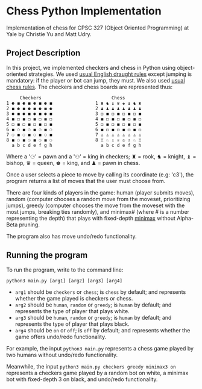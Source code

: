 # Chess Python Implementation
Implementation of chess for CPSC 327 (Object Oriented Programming) at Yale by Christie Yu and Matt Udry.

## Project Description

In this project, we implemented checkers and chess in Python using object-oriented strategies. We used [usual English draught rules](https://en.wikipedia.org/wiki/English_draughts) except jumping is mandatory: if the player or bot can jump, they must. We also used [usual chess rules](https://www.chess.com/learn-how-to-play-chess). The checkers and chess boards are represented thus:

         Checkers                          Chess
    1 ⚈ ◼ ⚈ ◼ ⚈ ◼ ⚈ ◼                1 ♜ ♞ ♝ ♛ ♚ ♝ ♞ ♜ 
    2 ◼ ⚈ ◼ ⚈ ◼ ⚈ ◼ ⚈                2 ♟︎ ♟︎ ♟︎ ♟︎ ♟︎ ♟︎ ♟︎ ♟︎ 
    3 ⚈ ◼ ⚈ ◼ ⚈ ◼ ⚈ ◼                3 ◻ ◼ ◻ ◼ ◻ ◼ ◻ ◼ 
    4 ◼ ◻ ◼ ◻ ◼ ◻ ◼ ◻                4 ◼ ◻ ◼ ◻ ◼ ◻ ◼ ◻ 
    5 ◻ ◼ ◻ ◼ ◻ ◼ ◻ ◼                5 ◻ ◼ ◻ ◼ ◻ ◼ ◻ ◼ 
    6 ◼ ⚆ ◼ ⚆ ◼ ⚆ ◼ ⚆                6 ◼ ◻ ◼ ◻ ◼ ◻ ◼ ◻ 
    7 ⚆ ◼ ⚆ ◼ ⚆ ◼ ⚆ ◼                7 ♙ ♙ ♙ ♙ ♙ ♙ ♙ ♙ 
    8 ◼ ⚆ ◼ ⚆ ◼ ⚆ ◼ ⚆                8 ♖ ♘ ♗ ♕ ♔ ♗ ♘ ♖ 
      a b c d e f g h                  a b c d e f g h
      
Where a '⚆' = pawn and a '⚇' = king in checkers; ♜ = rook, ♞ = knight, ♝ = bishop, ♛ = queen, ♚ = king, and ♟︎ = pawn in chess.

Once a user selects a piece to move by calling its coordinate (e.g: 'c3'), the program returns a list of moves that the user must choose from.

There are four kinds of players in the game: human (player submits moves), random (computer chooses a random move from the moveset, prioritizing jumps), greedy (computer chooses the move from the moveset with the most jumps, breaking ties randomly), and minimax# (where # is a number representing the depth) that plays with fixed-depth [minimax](https://www.cs.cornell.edu/courses/cs312/2002sp/lectures/rec21.htm) without Alpha-Beta pruning.

The program also has move undo/redo functionality.

## Running the program

To run the program, write to the command line:

`python3 main.py [arg1] [arg2] [arg3] [arg4]`

* `arg1` should be `checkers` or `chess`; is `chess` by default; and represents whether the game played is checkers or chess.
* `arg2` should be `human`, `random` or `greedy`; is `human` by default; and represents the type of player that plays white.
* `arg3` should be `human`, `random` or `greedy`; is `human` by default; and represents the type of player that plays black.
* `arg4` should be `on` or `off`; is `off` by default; and represents whether the game offers undo/redo functionality.

For example, the input `python3 main.py` represents a chess game played by two humans without undo/redo functionality.

Meanwhile, the input `python3 main.py checkers greedy minimax3 on` represents a checkers game played by a random bot on white, a minimax bot with fixed-depth 3 on black, and undo/redo functionality.
